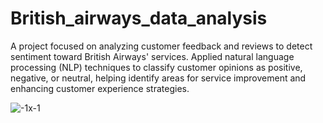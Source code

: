 # British_airways_data_analysis

A project focused on analyzing customer feedback and reviews to detect sentiment toward British Airways' services. Applied natural language processing (NLP) techniques to classify customer opinions as positive, negative, or neutral, helping identify areas for service improvement and enhancing customer experience strategies.

![-1x-1](https://github.com/user-attachments/assets/02354398-2a4d-4af2-9577-03f32b32bcfb)




